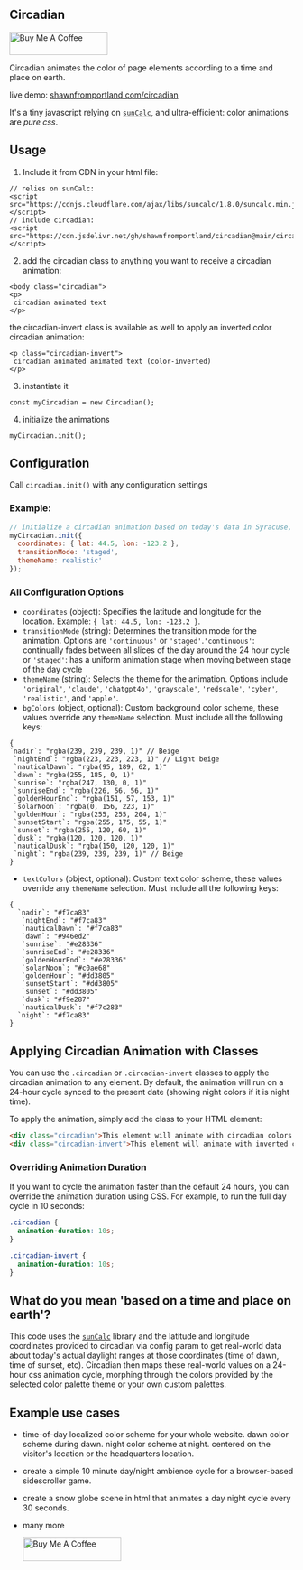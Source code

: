 
## Circadian
<a href="https://www.buymeacoffee.com/shawnfromportland" target="_blank"><img src="https://cdn.buymeacoffee.com/buttons/default-orange.png" alt="Buy Me A Coffee" height="41" width="174"></a>  
  

Circadian animates the color of page elements according to a time and place on earth.  
  
  live demo: <a href="https://shawnfromportland.com/circadian">shawnfromportland.com/circadian</a>  
    
It's a tiny javascript relying on [`sunCalc`](https://github.com/mourner/suncalc), and ultra-efficient: color animations are _pure css_.

## Usage

1. Include it from CDN in your html file:
```
// relies on sunCalc:
<script src="https://cdnjs.cloudflare.com/ajax/libs/suncalc/1.8.0/suncalc.min.js"></script>
// include circadian:
<script src="https://cdn.jsdelivr.net/gh/shawnfromportland/circadian@main/circadian.js"></script>
```
2. add the circadian class to anything you want to receive a circadian animation:
```
<body class="circadian">
<p>
 circadian animated text
</p>
```
the circadian-invert class is available as well to apply an inverted color circadian animation:
```
<p class="circadian-invert">
 circadian animated animated text (color-inverted)
</p>
```
3. instantiate it
```
const myCircadian = new Circadian();
```
4. initialize the animations
```
myCircadian.init();
```


## Configuration

Call `circadian.init()` with any configuration settings
### Example:
```javascript
// initialize a circadian animation based on today's data in Syracuse, NY, using the staged transitionMode and realistic theme colors.
myCircadian.init({
  coordinates: { lat: 44.5, lon: -123.2 },
  transitionMode: 'staged',
  themeName:'realistic' 
});
```

  ### All Configuration Options

  - `coordinates` (object): Specifies the latitude and longitude for the location. Example: `{ lat: 44.5, lon: -123.2 }`.
  - `transitionMode` (string): Determines the transition mode for the animation. Options are `'continuous'` or `'staged'`.`'continuous'`: continually fades between all slices of the day around the 24 hour cycle or `'staged'`: has a uniform animation stage when moving between stage of the day cycle
  - `themeName` (string): Selects the theme for the animation. Options include `'original'`, `'claude'`, `'chatgpt4o'`, `'grayscale'`, `'redscale'`, `'cyber'`, `'realistic'`, and `'apple'`.
  - `bgColors` (object, optional): Custom background color scheme, these values override any `themeName` selection. Must include all the following keys:
  ```
  {
  `nadir`: "rgba(239, 239, 239, 1)" // Beige
   `nightEnd`: "rgba(223, 223, 223, 1)" // Light beige
   `nauticalDawn`: "rgba(95, 189, 62, 1)"
   `dawn`: "rgba(255, 185, 0, 1)"
   `sunrise`: "rgba(247, 130, 0, 1)"
   `sunriseEnd`: "rgba(226, 56, 56, 1)"
   `goldenHourEnd`: "rgba(151, 57, 153, 1)"
   `solarNoon`: "rgba(0, 156, 223, 1)"
   `goldenHour`: "rgba(255, 255, 204, 1)"
   `sunsetStart`: "rgba(255, 175, 55, 1)"
   `sunset`: "rgba(255, 120, 60, 1)"
   `dusk`: "rgba(120, 120, 120, 1)"
   `nauticalDusk`: "rgba(150, 120, 120, 1)"
   `night`: "rgba(239, 239, 239, 1)" // Beige
  }
  ```
  
  - `textColors` (object, optional): Custom text color scheme, these values override any `themeName` selection. Must include all the following keys:
  ```
  { 
    `nadir`: "#f7ca83"
     `nightEnd`: "#f7ca83"
     `nauticalDawn`: "#f7ca83"
     `dawn`: "#946ed2"
     `sunrise`: "#e28336"
     `sunriseEnd`: "#e28336"
     `goldenHourEnd`: "#e28336"
     `solarNoon`: "#c0ae68"
     `goldenHour`: "#dd3805"
     `sunsetStart`: "#dd3805"
     `sunset`: "#dd3805"
     `dusk`: "#f9e287"
     `nauticalDusk`: "#f7c283"
    `night`: "#f7ca83"
  }
  ```

## Applying Circadian Animation with Classes

You can use the `.circadian` or `.circadian-invert` classes to apply the circadian animation to any element. By default, the animation will run on a 24-hour cycle synced to the present date (showing night colors if it is night time).

To apply the animation, simply add the class to your HTML element:
```html
<div class="circadian">This element will animate with circadian colors.</div>
<div class="circadian-invert">This element will animate with inverted circadian colors.</div>
```

### Overriding Animation Duration

If you want to cycle the animation faster than the default 24 hours, you can override the animation duration using CSS. For example, to run the full day cycle in 10 seconds:
```css
.circadian {
  animation-duration: 10s;
}

.circadian-invert {
  animation-duration: 10s;
}
```


## What do you mean 'based on a time and place on earth'?
   This code uses the [`sunCalc`](https://github.com/mourner/suncalc) library and the latitude and longitude coordinates provided to circadian via config param to get real-world data about today's actual daylight ranges at those coordinates (time of dawn, time of sunset, etc). Circadian then maps these real-world values on a 24-hour css animation cycle, morphing through the colors provided by the selected color palette theme or your own custom palettes. 
     
## Example use cases
- time-of-day localized color scheme for your whole website. dawn color scheme during dawn. night color scheme at night. centered on the visitor's location or the headquarters location.
- create a simple 10 minute day/night ambience cycle for a browser-based sidescroller game.
- create a snow globe scene in html that animates a day night cycle every 30 seconds.
- many more  
  

  <a href="https://www.buymeacoffee.com/shawnfromportland" target="_blank"><img src="https://cdn.buymeacoffee.com/buttons/default-orange.png" alt="Buy Me A Coffee" height="41" width="174"></a>  
  
  
  
